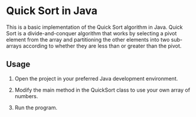 # Quick Sort in Java

This is a basic implementation of the Quick Sort algorithm in Java. Quick Sort is a divide-and-conquer algorithm that works by selecting a pivot element from the array and partitioning the other elements into two sub-arrays according to whether they are less than or greater than the pivot.

## Usage

1. Open the project in your preferred Java development environment.

2. Modify the main method in the QuickSort class to use your own array of numbers.

3. Run the program.
